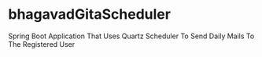 # bhagavadGitaScheduler
Spring Boot Application That Uses Quartz Scheduler To Send Daily Mails To The Registered User
